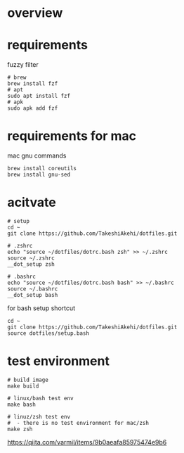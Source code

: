 # overview

# requirements
fuzzy filter
```
# brew
brew install fzf
# apt
sudo apt install fzf
# apk
sudo apk add fzf
```

# requirements for mac
mac gnu commands
```
brew install coreutils
brew install gnu-sed
```

# acitvate
```
# setup
cd ~
git clone https://github.com/TakeshiAkehi/dotfiles.git

# .zshrc
echo "source ~/dotfiles/dotrc.bash zsh" >> ~/.zshrc
source ~/.zshrc
__dot_setup zsh

# .bashrc
echo "source ~/dotfiles/dotrc.bash bash" >> ~/.bashrc
source ~/.bashrc
__dot_setup bash

```

for bash setup shortcut 
```
cd ~
git clone https://github.com/TakeshiAkehi/dotfiles.git
source dotfiles/setup.bash
```


# test environment

```
# build image
make build

# linux/bash test env
make bash

# linuz/zsh test env
#  - there is no test environment for mac/zsh
make zsh

```

https://qiita.com/varmil/items/9b0aeafa85975474e9b6

